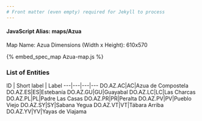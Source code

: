 ```yaml
---
# Front matter (even empty) required for Jekyll to process
---
```


#### JavaScript Alias: maps/Azua

Map Name: Azua
Dimensions (Width x Height): 610x570



{% embed_spec_map Azua-map.js %}

### List of Entities

ID | Short label | Label
---|---|---|---
DO.AZ.AC|AC|Azua de Compostela
DO.AZ.ES|ES|Estebanía
DO.AZ.GU|GU|Guayabal
DO.AZ.LC|LC|Las Charcas
DO.AZ.PL|PL|Padre Las Casas
DO.AZ.PR|PR|Peralta
DO.AZ.PV|PV|Pueblo Viejo
DO.AZ.SY|SY|Sabana Yegua
DO.AZ.VT|VT|Tábara Arriba
DO.AZ.YV|YV|Yayas de Viajama
